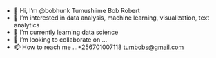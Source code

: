 - 👋 Hi, I’m @bobhunk Tumushiime Bob Robert 
- 👀 I’m interested in data analysis,  machine learning, visualization,  text analytics 
- 🌱 I’m currently learning data science 
- 💞️ I’m looking to collaborate on ...
- 📫 How to reach me ...+256701007118 tumbobs@gmail.com 

<!---
bobhunk/bobhunk is a ✨ special ✨ repository because its `README.md` (this file) appears on your GitHub profile.
You can click the Preview link to take a look at your changes.
--->

